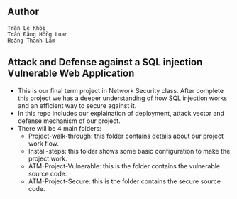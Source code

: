 ## Author
    Trần Lê Khôi
    Trần Đặng Hồng Loan
    Hoàng Thanh Lâm


## Attack and Defense against a SQL injection Vulnerable Web Application

- This is our final term project in Network Security class. After complete this project we has a deeper understanding of how SQL injection works and an efficient way to secure against it.
- In this repo includes our explaination of deployment, attack vector and defense mechanism of our project.
- There will be 4 main folders:
    - Project-walk-through: this folder contains details about our project work flow.
    - Install-steps: this folder shows some basic configuration to make the project work.
    - ATM-Project-Vulnerable: this is the folder contains the vulnerable source code.
    - ATM-Project-Secure: this is the folder contains the secure source code.
